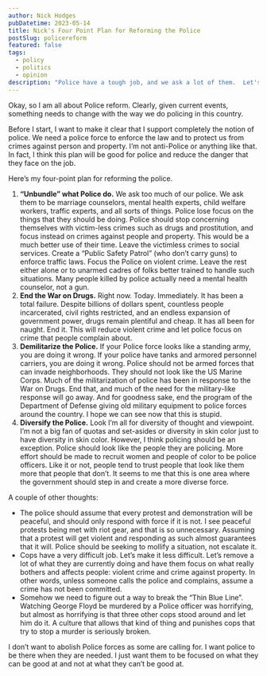 ```yaml
---
author: Nick Hodges
pubDatetime: 2023-05-14
title: Nick's Four Point Plan for Reforming the Police
postSlug: policereform
featured: false
tags:
  - policy
  - politics
  - opinion
description: "Police have a tough job, and we ask a lot of them.  Let's make things easier for them and better for everyone."
---
```


Okay, so I am all about Police reform. Clearly, given current events, something needs to change with the way we do policing in this country.

Before I start, I want to make it clear that I support completely the notion of police. We need a police force to enforce the law and to protect us from crimes against person and property. I’m not anti-Police or anything like that. In fact, I think this plan will be good for police and reduce the danger that they face on the job.

Here’s my four-point plan for reforming the police.

1. **“Unbundle” what Police do.** We ask too much of our police. We ask them to be marriage counselors, mental health experts, child welfare workers, traffic experts, and all sorts of things. Police lose focus on the things that they should be doing. Police should stop concerning themselves with victim-less crimes such as drugs and prostitution, and focus instead on crimes against people and property. This would be a much better use of their time. Leave the victimless crimes to social services. Create a “Public Safety Patrol” (who don’t carry guns) to enforce traffic laws. Focus the Police on violent crime. Leave the rest either alone or to unarmed cadres of folks better trained to handle such situations. Many people killed by police actually need a mental health counselor, not a gun.
2. **End the War on Drugs.** Right now. Today. Immediately. It has been a total failure. Despite billions of dollars spent, countless people incarcerated, civil rights restricted, and an endless expansion of government power, drugs remain plentiful and cheap. It has all been for naught. End it. This will reduce violent crime and let police focus on crime that people complain about.
3. **Demilitarize the Police.** If your Police force looks like a standing army, you are doing it wrong. If your police have tanks and armored personnel carriers, you are doing it wrong. Police should not be armed forces that can invade neighborhoods. They should not look like the US Marine Corps. Much of the militarization of police has been in response to the War on Drugs. End that, and much of the need for the military-like response will go away. And for goodness sake, end the program of the Department of Defense giving old military equipment to police forces around the country. I hope we can see now that this is stupid.
4. **Diversify the Police.** Look I’m all for diversity of thought and viewpoint. I’m not a big fan of quotas and set-asides or diversity in skin color just to have diversity in skin color. However, I think policing should be an exception. Police should look like the people they are policing. More effort should be made to recruit women and people of color to be police officers. Like it or not, people tend to trust people that look like them more that people that don’t. It seems to me that this is one area where the government should step in and create a more diverse force.

A couple of other thoughts:

- The police should assume that every protest and demonstration will be peaceful, and should only respond with force if it is not. I see peaceful protests being met with riot gear, and that is so unnecessary. Assuming that a protest will get violent and responding as such almost guarantees that it will. Police should be seeking to mollify a situation, not escalate it.
- Cops have a very difficult job. Let’s make it less difficult. Let’s remove a lot of what they are currently doing and have them focus on what really bothers and affects people: violent crime and crime against property. In other words, unless someone calls the police and complains, assume a crime has not been committed.
- Somehow we need to figure out a way to break the “Thin Blue Line”. Watching George Floyd be murdered by a Police officer was horrifying, but almost as horrifying is that three other cops stood around and let him do it. A culture that allows that kind of thing and punishes cops that try to stop a murder is seriously broken.

I don’t want to abolish Police forces as some are calling for. I want police to be there when they are needed. I just want them to be focused on what they can be good at and not at what they can’t be good at.
